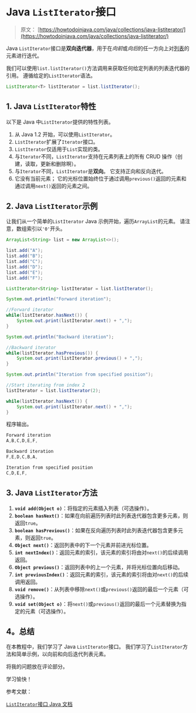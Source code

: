 # Java `ListIterator`接口

> 原文： [https://howtodoinjava.com/java/collections/java-listiterator/](https://howtodoinjava.com/java/collections/java-listiterator/)

Java `ListIterator`接口是**双向迭代器**，用于在*向前*或*向后*的任一方向上对[列表](https://howtodoinjava.com/java-arraylist/)的元素进行迭代。 

我们可以使用`list.listIterator()`方法调用来获取任何给定列表的列表迭代器的引用。 遵循给定的`ListIterator`语法。

```java
ListIterator<T> listIterator = list.listIterator();

```

## 1\. Java `ListIterator`特性

以下是 Java 中`ListIterator`提供的特性列表。

1.  从 Java 1.2 开始，可以使用`ListIterator`。
2.  `ListIterator`扩展了`Iterator`接口。
3.  `ListIterator`仅适用于`List`实现的类。
4.  与`Iterator`不同，`ListIterator`支持在元素列表上的所有 CRUD 操作（创建，读取，更新和删除啊）。
5.  与`Iterator`不同，`ListIterator`是**双向**。 它支持正向和反向迭代。
6.  它没有当前元素； 它的光标位置始终位于通过调用`previous()`返回的元素和通过调用`next()`返回的元素之间。

## 2\. Java `ListIterator`示例

让我们从一个简单的`ListIterator` Java 示例开始，遍历`ArrayList`的元素。 请注意，数组索引以`'0'`开头。

```java
ArrayList<String> list = new ArrayList<>();

list.add("A");
list.add("B");
list.add("C");
list.add("D");
list.add("E");
list.add("F");

ListIterator<String> listIterator = list.listIterator();

System.out.println("Forward iteration");

//Forward iterator
while(listIterator.hasNext()) {
    System.out.print(listIterator.next() + ",");
}

System.out.println("Backward iteration");

//Backward iterator
while(listIterator.hasPrevious()) {
    System.out.print(listIterator.previous() + ",");
}

System.out.println("Iteration from specified position");

//Start iterating from index 2
listIterator = list.listIterator(2);

while(listIterator.hasNext()) {
    System.out.print(listIterator.next() + ",");
}

```

程序输出。

```java
Forward iteration
A,B,C,D,E,F,

Backward iteration
F,E,D,C,B,A,

Iteration from specified position
C,D,E,F,

```

## 3\. Java `ListIterator`方法

1.  **`void add(Object o)`**：将指定的元素插入列表（可选操作）。
2.  **`boolean hasNext()`**：如果在向前遍历列表时此列表迭代器包含更多元素，则返回`true`。
3.  **`boolean hasPrevious()`**：如果在反向遍历列表时此列表迭代器包含更多元素，则返回`true`。
4.  **`Object next()`**：返回列表中的下一个元素并前进光标位置。
5.  **`int nextIndex()`**：返回元素的索引，该元素的索引将由对`next()`的后续调用返回。
6.  **`Object previous()`**：返回列表中的上一个元素，并将光标位置向后移动。
7.  **`int previousIndex()`**：返回元素的索引，该元素的索引将由对`next()`的后续调用返回。
8.  **`void remove()`**：从列表中移除`next()`或`previous()`返回的最后一个元素（可选操作）。
9.  **`void set(Object o)`**：将`next()`或`previous()`返回的最后一个元素替换为指定的元素（可选操作）。

## 4。总结

在本教程中，我们学习了 Java `ListIterator`接口。 我们学习了`ListIterator`方法和简单示例，以向前和向后迭代列表元素。

将我的问题放在评论部分。

学习愉快！

参考文献：

[`ListIterator`接口 Java 文档](https://docs.oracle.com/javase/8/docs/api/java/util/ListIterator.html)